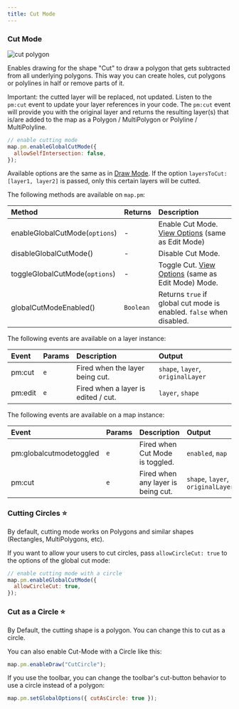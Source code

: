```yaml
---
title: Cut Mode
---
```


### Cut Mode

![cut polygon](https://geoman-static.onrender.com/assets/leaflet-pm-cut-demo.gif)

Enables drawing for the shape "Cut" to draw a polygon that gets subtracted from all underlying polygons. This way you can create holes, cut polygons or polylines in half or remove parts of it.

Important: the cutted layer will be replaced, not updated. Listen to the `pm:cut` event to update your layer references in your code. The `pm:cut` event will provide you with the original layer and returns the resulting layer(s) that is/are added to the map as a Polygon / MultiPolygon or Polyline / MultiPolyline.

```js
// enable cutting mode
map.pm.enableGlobalCutMode({
  allowSelfIntersection: false,
});
```

Available options are the same as in [Draw Mode](#draw-mode).
If the option `layersToCut: [layer1, layer2]` is passed, only this certain layers will be cutted.

The following methods are available on `map.pm`:

| Method                         | Returns   | Description                                                                                   |
| :----------------------------- | :-------- | :-------------------------------------------------------------------------------------------- |
| enableGlobalCutMode(`options`) | -         | Enable Cut Mode. [View Options](/docs/modes/edit-mode#edit-mode-options) (same as Edit Mode)  |
| disableGlobalCutMode()         | -         | Disable Cut Mode.                                                                             |
| toggleGlobalCutMode(`options`) | -         | Toggle Cut. [View Options](/docs/modes/edit-mode#edit-mode-options) (same as Edit Mode) Mode. |
| globalCutModeEnabled()         | `Boolean` | Returns `true` if global cut mode is enabled. `false` when disabled.                          |

The following events are available on a layer instance:

| Event   | Params | Description                         | Output                            |
| :------ | :----- | :---------------------------------- | :-------------------------------- |
| pm:cut  | `e`    | Fired when the layer being cut.     | `shape`, `layer`, `originalLayer` |
| pm:edit | `e`    | Fired when a layer is edited / cut. | `layer`, `shape`                  |

The following events are available on a map instance:

| Event                   | Params | Description                        | Output                            |
| :---------------------- | :----- | :--------------------------------- | :-------------------------------- |
| pm:globalcutmodetoggled | `e`    | Fired when Cut Mode is toggled.    | `enabled`, `map`                  |
| pm:cut                  | `e`    | Fired when any layer is being cut. | `shape`, `layer`, `originalLayer` |

### Cutting Circles ⭐

By default, cutting mode works on Polygons and similar shapes (Rectangles, MultiPolygons, etc).

If you want to allow your users to cut circles, pass `allowCircleCut: true` to the options of the global cut mode:

```js
// enable cutting mode with a circle
map.pm.enableGlobalCutMode({
  allowCircleCut: true,
});
```

### Cut as a Circle ⭐

By Default, the cutting shape is a polygon. You can change this to cut as a circle.

You can also enable Cut-Mode with a Circle like this:

```js
map.pm.enableDraw("CutCircle");
```

If you use the toolbar, you can change the toolbar's cut-button behavior to use a circle instead of a polygon:

```js
map.pm.setGlobalOptions({ cutAsCircle: true });
```
